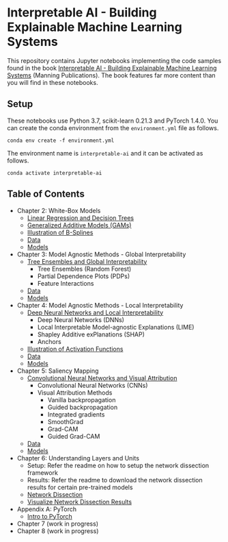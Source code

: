 # Interpretable AI - Building Explainable Machine Learning Systems

This repository contains Jupyter notebooks implementing the code samples found in the book [Interpretable AI - Building Explainable Machine Learning Systems](https://www.manning.com/books/interpretable-ai) (Manning Publications). The book features far more content than you will find in these notebooks.

## Setup

These notebooks use Python 3.7, scikit-learn 0.21.3 and PyTorch 1.4.0. You can create the conda environment from the `environment.yml` file as follows.

```
conda env create -f environment.yml
```

The environment name is `interpretable-ai` and it can be activated as follows.

```
conda activate interpretable-ai
```

## Table of Contents

- Chapter 2: White-Box Models
  - [Linear Regression and Decision Trees](https://nbviewer.jupyter.org/github/thampiman/interpretable-ai-book/blob/master/Chapter_02/chapter_02_lr_dt.ipynb)
  - [Generalized Additive Models (GAMs)](https://nbviewer.jupyter.org/github/thampiman/interpretable-ai-book/blob/master/Chapter_02/chapter_02_gam.ipynb)
  - [Illustration of B-Splines](https://nbviewer.jupyter.org/github/thampiman/interpretable-ai-book/blob/master/Chapter_02/chapter_02_b_splines.ipynb)
  - [Data](https://github.com/thampiman/interpretable-ai-book/tree/master/Chapter_02/data)
  - [Models](https://github.com/thampiman/interpretable-ai-book/tree/master/Chapter_02/models)
- Chapter 3: Model Agnostic Methods - Global Interpretability
  - [Tree Ensembles and Global Interpretability](https://nbviewer.jupyter.org/github/thampiman/interpretable-ai-book/blob/master/Chapter_03/chapter_03.ipynb)
    - Tree Ensembles (Random Forest)
    - Partial Dependence Plots (PDPs)
    - Feature Interactions
  - [Data](https://github.com/thampiman/interpretable-ai-book/tree/master/Chapter_03/data)
  - [Models](https://github.com/thampiman/interpretable-ai-book/tree/master/Chapter_03/models)
- Chapter 4: Model Agnostic Methods - Local Interpretability
  - [Deep Neural Networks and Local Interpretability](https://nbviewer.jupyter.org/github/thampiman/interpretable-ai-book/blob/master/Chapter_04/chapter_04.ipynb)
     - Deep Neural Networks (DNNs)
     - Local Interpretable Model-agnostic Explanations (LIME)
     - Shapley Additive exPlanations (SHAP)
     - Anchors
  - [Illustration of Activation Functions](https://nbviewer.jupyter.org/github/thampiman/interpretable-ai-book/blob/master/Chapter_04/chapter_04_activation_functions.ipynb)
  - [Data](https://github.com/thampiman/interpretable-ai-book/tree/master/Chapter_04/data)
  - [Models](https://github.com/thampiman/interpretable-ai-book/tree/master/Chapter_04/models)
- Chapter 5: Saliency Mapping
  - [Convolutional Neural Networks and Visual Attribution](https://nbviewer.jupyter.org/github/thampiman/interpretable-ai-book/blob/master/Chapter_05/chapter_05.ipynb)
     - Convolutional Neural Networks (CNNs)
     - Visual Attribution Methods
       - Vanilla backpropagation
       - Guided backpropagation
       - Integrated gradients
       - SmoothGrad
       - Grad-CAM
       - Guided Grad-CAM
  - [Data](https://github.com/thampiman/interpretable-ai-book/tree/master/Chapter_05/data)
  - [Models](https://github.com/thampiman/interpretable-ai-book/tree/master/Chapter_05/models)
- Chapter 6: Understanding Layers and Units
  - Setup: Refer the readme on how to setup the network dissection framework
  - Results: Refer the readme to download the network dissection results for certain pre-trained models
  - [Network Dissection](https://nbviewer.jupyter.org/github/thampiman/interpretable-ai-book/blob/master/Chapter_06/chapter_06_netdissect.ipynb)
  - [Visualize Network Dissection Results](https://nbviewer.jupyter.org/github/thampiman/interpretable-ai-book/blob/master/Chapter_06/chapter_06_netdissect_viz.ipynb)
- Appendix A: PyTorch
  - [Intro to PyTorch](https://nbviewer.jupyter.org/github/thampiman/interpretable-ai-book/blob/master/Appendix_A/appendix_a_pytorch.ipynb)
- Chapter 7 (work in progress)
- Chapter 8 (work in progress)